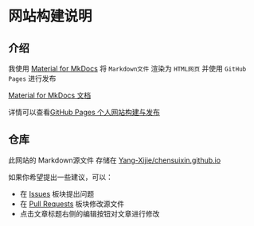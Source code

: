 # 网站构建说明

## 介绍

我使用 [Material for MkDocs](https://github.com/squidfunk/mkdocs-material) 将 `Markdown文件` 渲染为 `HTML网页` 并使用 `GitHub Pages` 进行发布

[Material for MkDocs 文档](https://squidfunk.github.io/mkdocs-material/)

详情可以查看[GitHub Pages 个人网站构建与发布](https://www.bilibili.com/video/BV1hL4y1w72r)

## 仓库

此网站的 Markdown源文件 存储在 [Yang-Xijie/chensuixin.github.io](https://github.com/Yang-Xijie/chensuixin.github.io)

如果你希望提出一些建议，可以：

- 在 [Issues](https://github.com/Yang-Xijie/chensuixin.github.io/issues) 板块提出问题
- 在 [Pull Requests](https://github.com/Yang-Xijie/chensuixin.github.io/pulls) 板块修改源文件
- 点击文章标题右侧的编辑按钮对文章进行修改
